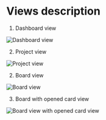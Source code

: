 Views description
=================

1. Dashboard view

![Dashboard view](/assets/images/projectsview_en-fb1477343dacf4f70eda20ce936649c8.png)

2. Project view

![Project view](/assets/images/projectview_en-c5b7878283a06954f176651dc85b6bd3.png)

2. Board view

![Board view](/assets/images/boardview_en-ebee2c6c3a2a8b7baa803b5c89283c91.png)

3. Board with opened card view

![Board view with opened card view](/assets/images/cardview_en-823ddbd01c1c914dfe0aa0627f89097c.png)